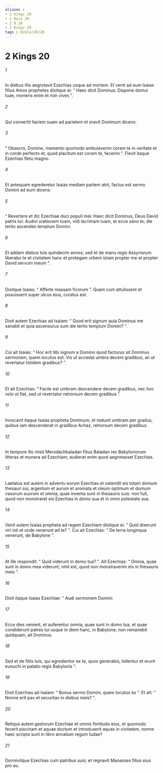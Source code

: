```yaml
---
aliases : 
- 2 Kings 20
- 2 Rois 20
- 2 R 20
- 2 Kings 20
tags : Bible/2R/20
---
```


# 2 Kings 20

###### 1
In diebus illis aegrotavit Ezechias usque ad mortem. Et venit ad eum Isaias filius Amos prophetes dixitque ei: “ Haec dicit Dominus: Dispone domui tuae, morieris enim et non vives ”. 
###### 2
Qui convertit faciem suam ad parietem et oravit Dominum dicens: 
###### 3
“ Obsecro, Domine, memento quomodo ambulaverim coram te in veritate et in corde perfecto et, quod placitum est coram te, fecerim ”. Flevit itaque Ezechias fletu magno. 
###### 4
Et antequam egrederetur Isaias mediam partem atrii, factus est sermo Domini ad eum dicens: 
###### 5
“ Revertere et dic Ezechiae duci populi mei: Haec dicit Dominus, Deus David patris tui: Audivi orationem tuam, vidi lacrimam tuam, et ecce sano te; die tertio ascendes templum Domini. 
###### 6
Et addam diebus tuis quindecim annos; sed et de manu regis Assyriorum liberabo te et civitatem hanc et protegam urbem istam propter me et propter David servum meum ”. 
###### 7
Dixitque Isaias: “ Afferte massam ficorum ”. Quam cum attulissent et posuissent super ulcus eius, curatus est. 
###### 8
Dixit autem Ezechias ad Isaiam: “ Quod erit signum quia Dominus me sanabit et quia ascensurus sum die tertio templum Domini? ”. 
###### 9
Cui ait Isaias: “ Hoc erit tibi signum a Domino quod facturus sit Dominus sermonem, quem locutus est: Vis ut accedat umbra decem gradibus, an ut revertatur totidem gradibus? ”. 
###### 10
Et ait Ezechias: “ Facile est umbram descendere decem gradibus, nec hoc volo ut fiat, sed ut revertatur retrorsum decem gradibus ”. 
###### 11
Invocavit itaque Isaias propheta Dominum; et reduxit umbram per gradus, quibus iam descenderat in gradibus Achaz, retrorsum decem gradibus.
###### 12
In tempore illo misit Merodachbaladan filius Baladan rex Babyloniorum litteras et munera ad Ezechiam; audierat enim quod aegrotasset Ezechias. 
###### 13
Laetatus est autem in adventu eorum Ezechias et ostendit eis totam domum thesauri sui, argentum et aurum et aromata et oleum optimum et domum vasorum suorum et omnia, quae inventa sunt in thesauris suis: non fuit, quod non monstraret eis Ezechias in domo sua et in omni potestate sua.
###### 14
Venit autem Isaias propheta ad regem Ezechiam dixitque ei: “ Quid dixerunt viri isti et unde venerunt ad te? ”. Cui ait Ezechias: “ De terra longinqua venerunt, de Babylone ”. 
###### 15
At ille respondit: “ Quid viderunt in domo tua? ”. Ait Ezechias: “ Omnia, quae sunt in domo mea viderunt; nihil est, quod non monstraverim eis in thesauris meis ”.
###### 16
Dixit itaque Isaias Ezechiae: “ Audi sermonem Domini: 
###### 17
Ecce dies venient, et auferentur omnia, quae sunt in domo tua, et quae condiderunt patres tui usque in diem hanc, in Babylone; non remanebit quidquam, ait Dominus. 
###### 18
Sed et de filiis tuis, qui egredientur ex te, quos generabis, tollentur et erunt eunuchi in palatio regis Babylonis ”. 
###### 19
Dixit Ezechias ad Isaiam: “ Bonus sermo Domini, quem locutus es ”. Et ait: “ Nonne erit pax et securitas in diebus meis? ”.
###### 20
Reliqua autem gestorum Ezechiae et omnis fortitudo eius, et quomodo fecerit piscinam et aquae ductum et introduxerit aquas in civitatem, nonne haec scripta sunt in libro annalium regum Iudae? 
###### 21
Dormivitque Ezechias cum patribus suis; et regnavit Manasses filius eius pro eo.
